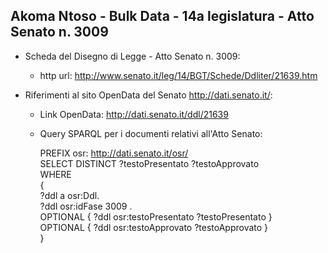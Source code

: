 ## Akoma Ntoso - Bulk Data - 14a legislatura - Atto Senato n. 3009 ##

* Scheda del Disegno di Legge - Atto Senato n. 3009:
	* http url: http://www.senato.it/leg/14/BGT/Schede/Ddliter/21639.htm

* Riferimenti al sito OpenData del Senato http://dati.senato.it/:
	* Link OpenData: http://dati.senato.it/ddl/21639
	* Query SPARQL per i documenti relativi all'Atto Senato:

        PREFIX osr: <http://dati.senato.it/osr/>  
		SELECT DISTINCT ?testoPresentato ?testoApprovato  
		WHERE  
		{  
		    ?ddl a osr:Ddl.  
		    ?ddl osr:idFase 3009 .  
		    OPTIONAL { ?ddl osr:testoPresentato ?testoPresentato }  
		    OPTIONAL { ?ddl osr:testoApprovato ?testoApprovato }  
		}
		